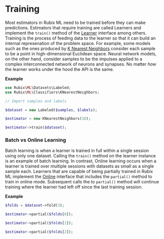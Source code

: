 # Training
Most estimators in Rubix ML need to be trained before they can make predictions. Estimators that require training are called Learners and implement the `train()` method of the [Learner](learner.md) interface among others. Training is the process of feeding data to the learner so that it can build an internal represenation of the problem space. For example, some models such as the ones produced by [K Nearest Neighbors](./classifiers/k-nearest-neighbors.md) consider each sample to be a point in high-dimensional Euclidean space. Neural network models, on the other hand, consider samples to be the impulses applied to a complex interconnected network of neurons and synapses. No matter *how* the learner works under the hood the API is the same.

**Example**

```php
use Rubix\ML\Datasets\Labeled;
use Rubix\ML\Classifiers\KNearestNeighbors;

// Import samples and labels

$dataset = new Labeled($samples, $labels);

$estimator = new KNearestNeighbors(10);

$estimator->train($dataset);
```

### Batch vs Online Learning
Batch learning is when a learner is trained in full within a single session using only one dataset. Calling the `train()` method on the learner instance is an example of batch learning. In contrast, Online learning occurs when a learner is trained over multiple sessions with datasets as small as a single sample each. Learners that are capable of being partially trained in Rubix ML implement the [Online](online.md) interface that includes the `partial()` method to train in online mode. Subsequent calls the to `partial()` method will continue training where the learner had left off since the last training session.

**Example**

```php
$folds = $dataset->fold(3);

$estimator->partial($folds[0]);

$estimator->partial($folds[1]);

$estimator->partial($folds[2]);
```
